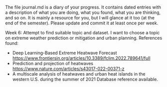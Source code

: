 The file journal.md is a diary of your progress. It contains dated entries with a description of what you are doing, what you found, what you are thinking, and so on. It is mainly a resource for you, but I will glance at it too (at the end of the semester). Please update and commit it at least once per week.

Week 6:
Attempt to find suitable topic and dataset. I want to choose a topic on extreme weather prediction or mitigation and urban planning. 
References found:
- Deep Learning-Based Extreme Heatwave Forecast
  https://www.frontiersin.org/articles/10.3389/fclim.2022.789641/full
- Prediction and projection of heatwaves
  https://www.nature.com/articles/s43017-022-00371-z
- A multiscale analysis of heatwaves and urban heat islands in the western U.S. during the summer of 2021
  Database reference available. 
